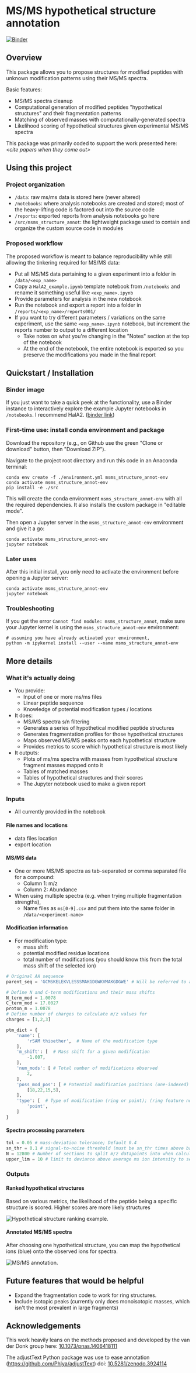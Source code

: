 # MS/MS hypothetical structure annotation

[![Binder](https://mybinder.org/badge_logo.svg)](https://mybinder.org/v2/gh/dantheand/msms_structure_annot/HEAD)

## Overview

This package allows you to propose structures for modified peptides with unknown modification patterns using their MS/MS spectra.

Basic features:

- MS/MS spectra cleanup
- Computational generation of modified peptides "hypothetical structures" and their fragmentation patterns
- Matching of observed masses with computationally-generated spectra
- Likelihood scoring of hypothetical structures given experimental MS/MS spectra

This package was primarily coded to support the work presented here:
*\<cite papers when they come out\>*

## Using this project

### Project organization

- `/data`: raw ms/ms data is stored here (never altered)
- `/notebooks`: where analysis notebooks are created and stored; most of the heavy-lifting code is factored out into the source code
- `/reports`: exported reports from analysis notebooks go here
- `/src/msms_structure_annot`: the lightweight package used to contain and organize the custom source code in modules

### Proposed workflow

The proposed workflow is meant to balance reproducibility while still allowing the tinkering required for MS/MS data:

- Put all MS/MS data pertaining to a given experiment into a folder in `/data/<exp_name>`
- Copy a `HalA2_example.ipynb` template notebook from `/notebooks` and rename it something useful like `<exp_name>.ipynb`
- Provide parameters for analysis in the new notebook
- Run the notebook and export a report into a folder in `/reports/<exp_name>/reports001/`
- If you want to try different parameters / variations on the same experiment, use the same `<exp_name>.ipynb` notebook, but increment the reports number to output to a different location
  - Take notes on what you're changing in the "Notes" section at the top of the notebook
  - At the end of the notebook, the entire notebook is exported so you preserve the modifications you made in the final report

## Quickstart / Installation

### Binder image

If you just want to take a quick peek at the functionality, use a Binder instance to interactively explore the example Jupyter notebooks in `/notebooks`. I recommend HalA2. ([binder link](https://mybinder.org/v2/gh/dantheand/msms_structure_annot/2c3342c374ff8129687ca0300d3b27541448a8ec))

### First-time use: install conda environment and package

Download the repository (e.g., on Github use the green "Clone or download" button, then "Download ZIP").

Navigate to the project root directory and run this code in an Anaconda terminal:

```shell
conda env create -f ./environment.yml msms_structure_annot-env
conda activate msms_structure_annot-env
pip install -e ./src
```

This will create the conda environment `msms_structure_annot-env` with all the required dependencies. It also installs the custom package in "editable mode".

Then open a Jupyter server in the `msms_structure_annot-env` environment and give it a go:

```shell
conda activate msms_structure_annot-env
jupyter notebook
```

### Later uses

After this initial install, you only need to activate the environment before opening a Jupyter server:

```shell
conda activate msms_structure_annot-env
jupyter notebook
```

### Troubleshooting

If you get the error `Cannot find module: msms_structure_annot`, make sure your Jupyter kernel is using the `msms_structure_annot-env` environment:

```shell
# assuming you have already activated your environment,
python -m ipykernel install --user --name msms_structure_annot-env
```

## More details

### What it's actually doing

- You provide:
  - Input of one or more ms/ms files
  - Linear peptide sequence
  - Knowledge of potential modification types / locations
- It does:
  - MS/MS spectra s/n filtering
  - Generates a series of hypothetical modified peptide structures
  - Generates fragmentation profiles for those hypothetical structures
  - Maps observed MS/MS peaks onto each hypothetical structure
  - Provides metrics to score which hypothetical structure is most likely
- It outputs:
  - Plots of ms/ms spectra with masses from hypothetical structure fragment masses mapped onto it
  - Tables of matched masses
  - Tables of hypothetical structures and their scores
  - The Jupyter notebook used to make a given report

### Inputs

- All currently provided in the notebook

#### File names and locations

- data files location
- export location

#### MS/MS data

- One or more MS/MS spectra as tab-separated or comma separated file for a compound:
  - Column 1: m/z
  - Column 2: Abundance
- When using multiple spectra (e.g. when trying multiple fragmentation strengths),
  - Name files as `ms[0-9].csv` and put them into the same folder in `/data/<experiment-name>`

#### Modification information

- For modification type:
  - mass shift
  - potential modified residue locations
  - total number of modifications (you should know this from the total mass shift of the selected ion)

```python
# Original AA sequence
parent_seq = 'GCMSKELEKVLESSSMAKGDGWKVMAKGDGWE' # Will be referred to as one-indexed from here on

# Define N and C-term modifications and their mass shifts
N_term_mod = 1.0078
C_term_mod = 17.0027
proton_m = 1.0078
# Define number of charges to calculate m/z values for
charges = [1,2,3]

ptm_dict = {
    'name': [
        'rSAM thioether',  # Name of the modification type
    ],
    'm_shift': [  # Mass shift for a given modification
        -1.007, 
    ], 
    'num_mods': [ # Total number of modifications observed
        2, 
    ], 
    'poss_mod_pos': [ # Potential modification positions (one-indexed)
        [18,22,15,5],
    ],
    'type': [  # Type of modification (ring or point); (ring feature not currently implemented)
        'point',
    ]
}
```

#### Spectra processing parameters

```python
tol = 0.05 # mass-deviation tolerance; Default 0.4
sn_thr = 0.1 # signal-to-noise threshold (must be sn_thr times above background for ion to count); Default 5
N = 12800 # Number of sections to split m/z datapoints into when calculating background values; Default 500
upper_lim = 10 # limit to deviance above average ms ion intensity to set ion values to a limit; Default 50
```

### Outputs

#### Ranked hypothetical structures

Based on various metrics, the likelihood of the peptide being a specific structure is scored. Higher scores are more likely structures

![Hypothetical structure ranking example.](/docs/images/hs_rank_example.png)

#### Annotated MS/MS spectra

After choosing one hypothetical structure, you can map the hypothetical ions (blue) onto the observed ions for spectra.

![MS/MS annotation.](/docs/images/msms_matched_example.png)

## Future features that would be helpful

- Expand the fragmentation code to work for ring structures.
- Include isotopic peaks (currently only does monoisotopic masses, which isn't the most prevalent in large fragments)

## Acknowledgements

This work heavily leans on the methods proposed and developed by the van der Donk group here: [10.1073/pnas.1406418111](https://doi.org/10.1073/pnas.1406418111)

The adjustText Python package was use to ease annotation (https://github.com/Phlya/adjustText) doi: [10.5281/zenodo.3924114](https://zenodo.org/badge/latestdoi/49349828)
